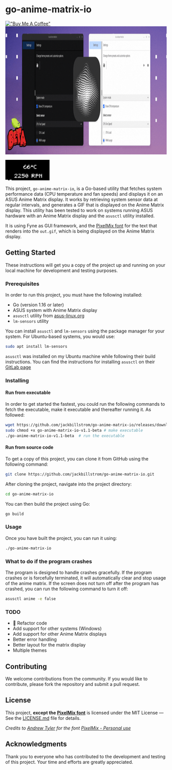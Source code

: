 # go-anime-matrix-io

[!["Buy Me A Coffee"](https://www.buymeacoffee.com/assets/img/custom_images/orange_img.png)](https://www.buymeacoffee.com/jackbillstrom)
<img src="./placeholder.gif" alt="Banner showing the Go Anime Matrix IO application in dark and light mode" width="1200px" height="400px">

<img src="./out.gif" alt="A generated gif-image that displays on your Anime Matrix display" width="138px" height="64px">

This project, `go-anime-matrix-io`, is a Go-based utility that fetches system performance data (CPU temperature and fan speeds) and displays it on an ASUS Anime Matrix display. It works by retrieving system sensor data at regular intervals, and generates a GIF that is displayed on the Anime Matrix display. This utility has been tested to work on systems running ASUS hardware with an Anime Matrix display and the `asusctl` utility installed.

It is using Fyne as GUI framework, and the [PixelMix font](https://andrewtyler.gumroad.com/) for the text that renders into the `out.gif`, which is being displayed on the Anime Matrix display.

## Getting Started

These instructions will get you a copy of the project up and running on your local machine for development and testing purposes.

### Prerequisites

In order to run this project, you must have the following installed:

- Go (version 1.16 or later)
- ASUS system with Anime Matrix display
- `asusctl` utility from [asus-linux.org](https://asus-linux.org/)
- `lm-sensors` utility

You can install `asusctl` and `lm-sensors` using the package manager for your system. For Ubuntu-based systems, you would use:

```sh
sudo apt install lm-sensors
```

`asusctl` was installed on my Ubuntu machine while following their build instructions. You can find the instructions for installing `asusctl` on their [GitLab page](https://gitlab.com/asus-linux/asusctl#building)

### Installing

#### Run from executable
In order to get started the fastest, you could run the following commands to fetch the executable, make it executable and thereafter running it. As followed:

```sh
wget https://github.com/jackbillstrom/go-anime-matrix-io/releases/download/v.1.1-beta/go-anime-matrix-io-v1.1-beta # download executable
sudo chmod +x go-anime-matrix-io-v1.1-beta # make executable
./go-anime-matrix-io-v1.1-beta  # run the executable
```



#### Run from source code

To get a copy of this project, you can clone it from GitHub using the following command:

```sh
git clone https://github.com/jackbillstrom/go-anime-matrix-io.git
```

After cloning the project, navigate into the project directory:

```sh
cd go-anime-matrix-io
```

You can then build the project using Go:

```sh
go build
```

### Usage

Once you have built the project, you can run it using:

```sh
./go-anime-matrix-io
```

### What to do if the program crashes

The program is designed to handle crashes gracefully. If the program crashes or is forcefully terminated, it will automatically clear and stop usage of the anime matrix.
If the screen does not turn off after the program has crashed, you can run the following command to turn it off:

```sh
asusctl anime -e false
```

### TODO
- :broom: Refactor code
- Add support for other systems (Windows)
- Add support for other Anime Matrix displays
- Better error handling
- Better layout for the matrix display
- Multiple themes

## Contributing

We welcome contributions from the community. If you would like to contribute, please fork the repository and submit a pull request.

## License

This project, **except the [PixelMix font](https://andrewtyler.gumroad.com/)** is licensed under the MIT License — See the [LICENSE.md](LICENSE.md) file for details.

*Credits to [Andrew Tyler](https://andrewtyler.gumroad.com/) for the font [PixelMix - Personal use](https://www.dafont.com/pixelmix.font)*

## Acknowledgments

Thank you to everyone who has contributed to the development and testing of this project. Your time and efforts are greatly appreciated.
